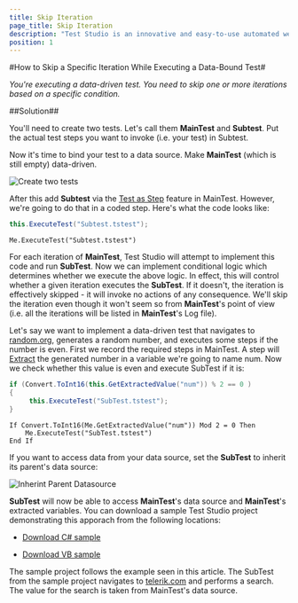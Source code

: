 ```yaml
---
title: Skip Iteration
page_title: Skip Iteration
description: "Test Studio is an innovative and easy-to-use automated web, WPF and load testing solution. Test Studio tests support essential technologies like ASP.NET AJAX, Silverlight, PHP and MVC. HTML5, Testing framework, functional testing, performance testing, load testing, exploratory testing, manual testing."
position: 1
---
```

#How to Skip a Specific Iteration While Executing a Data-Bound Test#

*You're executing a data-driven test. You need to skip one or more iterations based on a specific condition.*

##Solution##

You'll need to create two tests. Let's call them **MainTest** and **Subtest**. Put the actual test steps you want to invoke (i.e. your test) in Subtest.

Now it's time to bind your test to a data source. Make **MainTest** (which is still empty) data-driven.

![Create two tests][1]

After this add **Subtest** via the <a href="/features/custom-steps/test-as-step" target="_blank">Test as Step</a> feature in MainTest. However, we're going to do that in a coded step. Here's what the code looks like: 

```C#
this.ExecuteTest("Subtest.tstest");
```
```VB
Me.ExecuteTest("Subtest.tstest")
```

For each iteration of **MainTest**, Test Studio will attempt to implement this code and run **SubTest**. Now we can implement conditional logic which determines whether we execute the above logic. In effect, this will control whether a given iteration executes the **SubTest**. If it doesn't, the iteration is effectively skipped - it will invoke no actions of any consequence. We'll skip the iteration even though it won't seem so from **MainTest**'s point of view (i.e. all the iterations will be listed in **MainTest**'s Log file).
 
Let's say we want to implement a data-driven test that navigates to <a href="http://www.random.org/" target="_blank">random.org</a>, generates a random number, and executes some steps if the number is even. First we record the required steps in MainTest. A step will <a href="/advanced-topics/coded-samples/general/extracted-variables-in-code" target="_blank">Extract</a> the generated number in a variable we're going to name num. Now we check whether this value is even and execute SubTest if it is:

```C#
if (Convert.ToInt16(this.GetExtractedValue("num")) % 2 == 0 )
{
     this.ExecuteTest("SubTest.tstest");
}
```
```VB
If Convert.ToInt16(Me.GetExtractedValue("num")) Mod 2 = 0 Then
    Me.ExecuteTest("SubTest.tstest")
End If
```

If you want to access data from your data source, set the **SubTest** to inherit its parent's data source:

![Inherint Parent Datasource][2]

**SubTest** will now be able to access **MainTest**'s data source and **MainTest**'s extracted variables. You can download a sample Test Studio project demonstrating this apporach from the following locations:

* <a href="/demoslibrary/DDTSkipIteration_C.zip">Download C# sample</a>

* <a href="/demoslibrary/DDTSkipIteration_VB.zip">Download VB sample</a>

The sample project follows the example seen in this article. The SubTest from the sample project navigates to <a href="http://www.telerik.com/" target="_blank">telerik.com</a> and performs a search. The value for the search is taken from MainTest's data source.

[1]: /img/advanced-topics/coded-samples/general/skip-iteration/fig1.png
[2]: /img/advanced-topics/coded-samples/general/skip-iteration/fig2.png